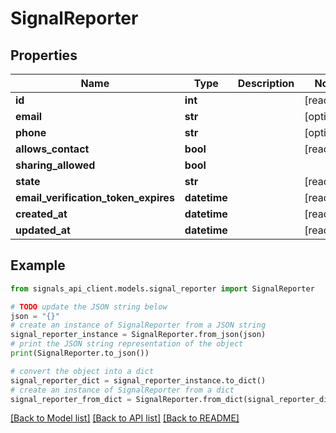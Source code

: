 # SignalReporter


## Properties

Name | Type | Description | Notes
------------ | ------------- | ------------- | -------------
**id** | **int** |  | [readonly] 
**email** | **str** |  | [optional] 
**phone** | **str** |  | [optional] 
**allows_contact** | **bool** |  | [readonly] 
**sharing_allowed** | **bool** |  | 
**state** | **str** |  | [readonly] 
**email_verification_token_expires** | **datetime** |  | [readonly] 
**created_at** | **datetime** |  | [readonly] 
**updated_at** | **datetime** |  | [readonly] 

## Example

```python
from signals_api_client.models.signal_reporter import SignalReporter

# TODO update the JSON string below
json = "{}"
# create an instance of SignalReporter from a JSON string
signal_reporter_instance = SignalReporter.from_json(json)
# print the JSON string representation of the object
print(SignalReporter.to_json())

# convert the object into a dict
signal_reporter_dict = signal_reporter_instance.to_dict()
# create an instance of SignalReporter from a dict
signal_reporter_from_dict = SignalReporter.from_dict(signal_reporter_dict)
```
[[Back to Model list]](../README.md#documentation-for-models) [[Back to API list]](../README.md#documentation-for-api-endpoints) [[Back to README]](../README.md)


